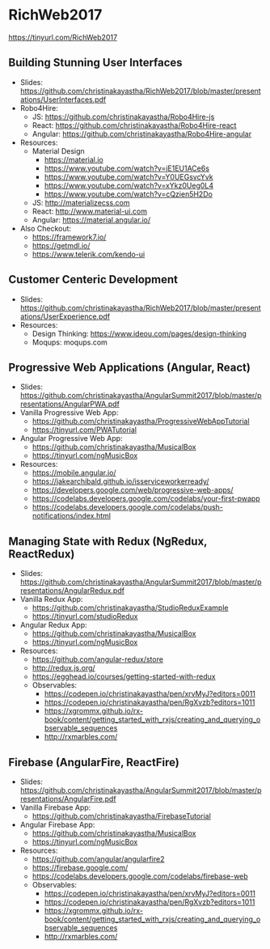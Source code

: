 # RichWeb2017
https://tinyurl.com/RichWeb2017

## Building Stunning User Interfaces
* Slides: https://github.com/christinakayastha/RichWeb2017/blob/master/presentations/UserInterfaces.pdf
* Robo4Hire:
  * JS: https://github.com/christinakayastha/Robo4Hire-js
  * React: https://github.com/christinakayastha/Robo4Hire-react
  * Angular: https://github.com/christinakayastha/Robo4Hire-angular
* Resources:
  * Material Design
    * https://material.io
    * https://www.youtube.com/watch?v=jE1EU1ACe6s
    * https://www.youtube.com/watch?v=Y0UEGsvcYvk
    * https://www.youtube.com/watch?v=xYkz0Ueg0L4
    * https://www.youtube.com/watch?v=cQzien5H2Do
  * JS: http://materializecss.com
  * React: http://www.material-ui.com
  * Angular: https://material.angular.io/
* Also Checkout:
  * https://framework7.io/
  * https://getmdl.io/
  * https://www.telerik.com/kendo-ui

## Customer Centeric Development
* Slides: https://github.com/christinakayastha/RichWeb2017/blob/master/presentations/UserExperience.pdf
* Resources:
  * Design Thinking: https://www.ideou.com/pages/design-thinking
  * Moqups: moqups.com

## Progressive Web Applications (Angular, React)
* Slides: https://github.com/christinakayastha/AngularSummit2017/blob/master/presentations/AngularPWA.pdf
* Vanilla Progressive Web App: 
  * https://github.com/christinakayastha/ProgressiveWebAppTutorial
  * https://tinyurl.com/PWATutorial
* Angular Progressive Web App: 
  * https://github.com/christinakayastha/MusicalBox
  * https://tinyurl.com/ngMusicBox
* Resources:
  * https://mobile.angular.io/
  * https://jakearchibald.github.io/isserviceworkerready/
  * https://developers.google.com/web/progressive-web-apps/
  * https://codelabs.developers.google.com/codelabs/your-first-pwapp
  * https://codelabs.developers.google.com/codelabs/push-notifications/index.html

## Managing State with Redux (NgRedux, ReactRedux)
* Slides: https://github.com/christinakayastha/AngularSummit2017/blob/master/presentations/AngularRedux.pdf
* Vanilla Redux App: 
  * https://github.com/christinakayastha/StudioReduxExample
  * https://tinyurl.com/studioRedux
* Angular Redux App: 
  * https://github.com/christinakayastha/MusicalBox
  * https://tinyurl.com/ngMusicBox
* Resources:
  * https://github.com/angular-redux/store
  * http://redux.js.org/
  * https://egghead.io/courses/getting-started-with-redux
  * Observables:
    * https://codepen.io/christinakayastha/pen/xrvMyJ?editors=0011
    * https://codepen.io/christinakayastha/pen/RgXvzb?editors=1011
    * https://xgrommx.github.io/rx-book/content/getting_started_with_rxjs/creating_and_querying_observable_sequences
    * http://rxmarbles.com/


## Firebase (AngularFire, ReactFire)
* Slides: https://github.com/christinakayastha/AngularSummit2017/blob/master/presentations/AngularFire.pdf
* Vanilla Firebase App: 
  * https://github.com/christinakayastha/FirebaseTutorial
* Angular Firebase App:
  * https://github.com/christinakayastha/MusicalBox
  * https://tinyurl.com/ngMusicBox
* Resources:
  * https://github.com/angular/angularfire2
  * https://firebase.google.com/
  * https://codelabs.developers.google.com/codelabs/firebase-web
  * Observables:
    * https://codepen.io/christinakayastha/pen/xrvMyJ?editors=0011
    * https://codepen.io/christinakayastha/pen/RgXvzb?editors=1011
    * https://xgrommx.github.io/rx-book/content/getting_started_with_rxjs/creating_and_querying_observable_sequences
    * http://rxmarbles.com/
